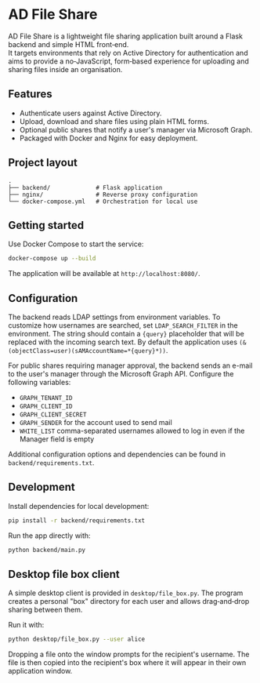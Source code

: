 # AD File Share

AD File Share is a lightweight file sharing application built around a Flask backend and simple HTML front‑end.  
It targets environments that rely on Active Directory for authentication and aims to provide a no‑JavaScript, form‑based experience for uploading and sharing files inside an organisation.

## Features

- Authenticate users against Active Directory.
- Upload, download and share files using plain HTML forms.
- Optional public shares that notify a user's manager via Microsoft Graph.
- Packaged with Docker and Nginx for easy deployment.

## Project layout

```
.
├── backend/             # Flask application
├── nginx/               # Reverse proxy configuration
└── docker-compose.yml   # Orchestration for local use
```

## Getting started

Use Docker Compose to start the service:

```bash
docker-compose up --build
```

The application will be available at `http://localhost:8080/`.

## Configuration

The backend reads LDAP settings from environment variables. To customize how usernames are searched, set `LDAP_SEARCH_FILTER` in the environment. The string should contain a `{query}` placeholder that will be replaced with the incoming search text. By default the application uses `(&(objectClass=user)(sAMAccountName=*{query}*))`.

For public shares requiring manager approval, the backend sends an e-mail to the user's manager through the Microsoft Graph API. Configure the following variables:

- `GRAPH_TENANT_ID`
- `GRAPH_CLIENT_ID`
- `GRAPH_CLIENT_SECRET`
- `GRAPH_SENDER` for the account used to send mail
- `WHITE_LIST` comma-separated usernames allowed to log in even if the Manager field is empty

Additional configuration options and dependencies can be found in `backend/requirements.txt`.

## Development

Install dependencies for local development:

```bash
pip install -r backend/requirements.txt
```

Run the app directly with:

```bash
python backend/main.py
```

## Desktop file box client

A simple desktop client is provided in `desktop/file_box.py`. The program
creates a personal "box" directory for each user and allows drag‑and‑drop
sharing between them.

Run it with:

```bash
python desktop/file_box.py --user alice
```

Dropping a file onto the window prompts for the recipient's username. The
file is then copied into the recipient's box where it will appear in their
own application window.
